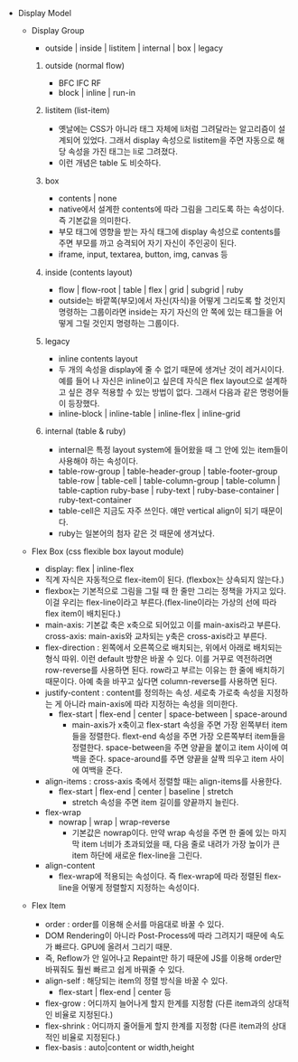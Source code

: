 * Display Model

    * Display Group
        - outside | inside | listitem | internal | box | legacy

        1. outside (normal flow)
            - BFC IFC RF
            - block | inline | run-in

        2. listitem (list-item)
            - 옛날에는 CSS가 아니라 태그 자체에 li처럼 그려달라는 알고리즘이 설계되어 있었다. 
              그래서 display 속성으로 listitem을 주면 자동으로 해당 속성을 가진 태그는 li로 그려졌다.
            - 이런 개념은 table 도 비슷하다. 
        
        3. box
            - contents | none
            - native에서 설계한 contents에 따라 그림을 그리도록 하는 속성이다. 즉 기본값을 의미한다.
            - 부모 태그에 영향을 받는 자식 태그에 display 속성으로 contents를 주면 부모를 까고 승격되어 자기 자신이 주인공이 된다.
            - iframe, input, textarea, button, img, canvas 등

        4. inside (contents layout)
            - flow | flow-root | table | flex | grid | subgrid | ruby
            - outside는 바깥쪽(부모)에서 자신(자식)을 어떻게 그리도록 할 것인지 명령하는 그룹이라면
              inside는 자기 자신의 안 쪽에 있는 태그들을 어떻게 그릴 것인지 명령하는 그룹이다.

        5. legacy
            - inline contents layout
            - 두 개의 속성을 display에 줄 수 없기 때문에 생겨난 것이 레거시이다.
              예를 들어 나 자신은 inline이고 싶은데 자식은 flex layout으로 설계하고 싶은 경우 적용할 수 있는 방법이 없다. 
              그래서 다음과 같은 명령어들이 등장했다.
            - inline-block | inline-table | inline-flex | inline-grid
        
        6. internal (table & ruby)
            - internal은 특정 layout system에 들어왔을 때 그 안에 있는 item들이 사용해야 하는 속성이다.
            - table-row-group | table-header-group | table-footer-group 
              table-row | table-cell | table-column-group | table-column | table-caption 
              ruby-base | ruby-text | ruby-base-container | ruby-text-container 
            - table-cell은 지금도 자주 쓰인다. 얘만 vertical align이 되기 때문이다.
            - ruby는 일본어의 첨자 같은 것 때문에 생겨났다.


    * Flex Box (css flexible box layout module)
        - display: flex | inline-flex
        - 직계 자식은 자동적으로 flex-item이 된다. (flexbox는 상속되지 않는다.)
        - flexbox는 기본적으로 그림을 그릴 때 한 줄만 그리는 정책을 가지고 있다.
          이걸 우리는 flex-line이라고 부른다.(flex-line이라는 가상의 선에 따라 flex item이 배치된다.) 
        - main-axis: 기본값 축은 x축으로 되어있고 이를 main-axis라고 부른다. 
          cross-axis: main-axis와 교차되는 y축은 cross-axis라고 부른다. 

        * flex-direction : 왼쪽에서 오른쪽으로 배치되는, 위에서 아래로 배치되는 형식 따위. 이런 default 방향은 바꿀 수 있다. 
          이를 거꾸로 역전하려면 row-reverse를 사용하면 된다. row라고 부르는 이유는 한 줄에 배치하기 때문이다. 
          아예 축을 바꾸고 싶다면 column-reverse를 사용하면 된다.
        * justify-content : content를 정의하는 속성. 세로축 가로축 속성을 지정하는 게 아니라 main-axis에 따라 지정하는 속성을 의미한다.
            - flex-start | flex-end | center | space-between | space-around
               *  main-axis가 x축이고 flex-start 속성을 주면 가장 왼쪽부터 item들을 정렬한다. 
                  flext-end 속성을 주면 가장 오른쪽부터 item들을 정렬한다.
                  space-between을 주면 양끝을 붙이고 item 사이에 여백을 준다.
                  space-around를 주면 양끝을 살짝 띄우고 item 사이에 여백을 준다.
        * align-items : cross-axis 축에서 정렬할 때는 align-items를 사용한다. 
            - flex-start | flex-end | center | baseline | stretch
               *  stretch 속성을 주면 item 길이를 양끝까지 늘린다.
        * flex-wrap
            - nowrap | wrap | wrap-reverse
               * 기본값은 nowrap이다. 만약 wrap 속성을 주면 한 줄에 있는 마지막 item 너비가 초과되었을 때, 
                 다음 줄로 내려가 가장 높이가 큰 item 하단에 새로운 flex-line을 그린다.
        * align-content
            - flex-wrap에 적용되는 속성이다. 즉 flex-wrap에 따라 정렬된 flex-line을 어떻게 정렬할지 지정하는 속성이다.

    * Flex Item
        * order : order를 이용해 순서를 마음대로 바꿀 수 있다. 
        - DOM Rendering이 아니라 Post-Process에 따라 그려지기 때문에 속도가 빠르다. GPU에 올려서 그리기 때문.
        - 즉, Reflow가 안 일어나고 Repaint만 하기 때문에 JS를 이용해 order만 바꿔줘도 훨씬 빠르고 쉽게 바꿔줄 수 있다.
        * align-self : 해당되는 item의 정렬 방식을 바꿀 수 있다.
            - flex-start | flex-end | center 등
        * flex-grow : 어디까지 늘어나게 할지 한계를 지정함 (다른 item과의 상대적인 비율로 지정된다.)
        * flex-shrink : 어디까지 줄어들게 할지 한계를 지정함 (다른 item과의 상대적인 비율로 지정된다.)
        * flex-basis : auto|content or width,height
